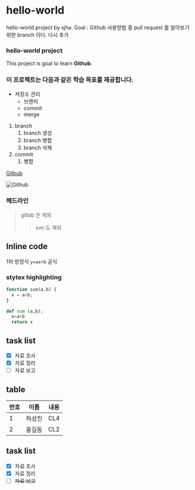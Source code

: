 # hello-world
hello-world project by sjha.
Goal : Github 사용방법 중 pull request 를 알아보기 위한 branch 이다.
다시 추가


### hello-world project
This project is goal to learn **Github**.

### 이 프로젝트는 다음과 같은 학습 목표를 제공합니다. 
* 저장소 관리
  * 브랜치
  * commit
  * merge

1. branch
   1. branch 생성
   2. branch 병합
   3. branch 삭제
2. commit
   1. 병합
  
[Gitbub](https://github.com)

![Github](https://... )


### 헤드라인 
> gitlab 은 제외
>> svn 도 제외

## Inline code
1차 방정식 `y=ax+b` 공식

### stytex highlighting
```javascript
function sum(a,b) {
  x = a+b;
}
```

```python
def sum (a,b);
  x=a+b
  return x
```

## task list
- [x] 자료 조사
- [x] 자료 정리
- [ ] 자료 보고

## table 
번호 | 이름 | 내용
---|---|---
1 | 하성진 | CL4
2 | 홍길동 | CL2

## task list
- [x] 자료 조사
- [x] 자료 정리
- [ ] ~~자료 보고~~
